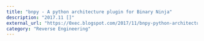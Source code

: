 ```yaml
---
title: "bnpy - A python architecture plugin for Binary Ninja"
description: "2017.11 []"
external_url: "https://0xec.blogspot.com/2017/11/bnpy-python-architecture-plugin-for.html"
category: "Reverse Engineering"
---
```

